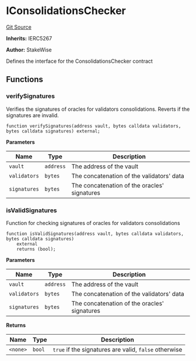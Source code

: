 # IConsolidationsChecker
[Git Source](https://github.com/stakewise/v3-core/blob/c4059a64871829ca60ea58f054baf8eb13d3572a/contracts/interfaces/IConsolidationsChecker.sol)

**Inherits:**
IERC5267

**Author:**
StakeWise

Defines the interface for the ConsolidationsChecker contract


## Functions
### verifySignatures

Verifies the signatures of oracles for validators consolidations. Reverts if the signatures are invalid.


```solidity
function verifySignatures(address vault, bytes calldata validators, bytes calldata signatures) external;
```
**Parameters**

|Name|Type|Description|
|----|----|-----------|
|`vault`|`address`|The address of the vault|
|`validators`|`bytes`|The concatenation of the validators' data|
|`signatures`|`bytes`|The concatenation of the oracles' signatures|


### isValidSignatures

Function for checking signatures of oracles for validators consolidations


```solidity
function isValidSignatures(address vault, bytes calldata validators, bytes calldata signatures)
    external
    returns (bool);
```
**Parameters**

|Name|Type|Description|
|----|----|-----------|
|`vault`|`address`|The address of the vault|
|`validators`|`bytes`|The concatenation of the validators' data|
|`signatures`|`bytes`|The concatenation of the oracles' signatures|

**Returns**

|Name|Type|Description|
|----|----|-----------|
|`<none>`|`bool`|`true` if the signatures are valid, `false` otherwise|


